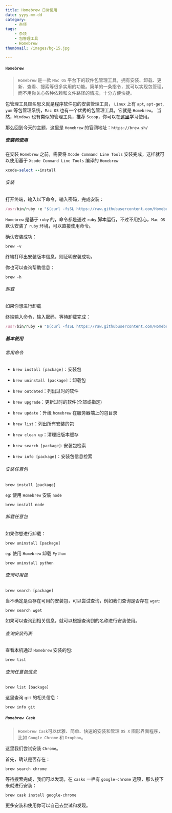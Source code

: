 ```yaml
---
title: Homebrew 日常使用
date: yyyy-mm-dd
category:
    - 杂项
tags:
    - 杂项
    - 包管理工具
    - Homebrew
thumbnail: /images/bg-15.jpg

---
```


#### `Homebrew`

> `Homebrew` 是一款 `Mac OS` 平台下的软件包管理工具，拥有安装、卸载、更新、查看、搜索等很多实用的功能。简单的一条指令，就可以实现包管理，而不用你关心各种依赖和文件路径的情况，十分方便快捷。

<!-- more -->

包管理工具顾名思义就是程序软件包的安装管理工具， `Linux` 上有 `apt`, `apt-get`, `yum` 等包管理系统，`Mac OS` 也有一个优秀的包管理工具，它就是 `Homebrew`。 当然，`Windows` 也有类似的管理工具，推荐 `Scoop`，你可以在[这里](https://scoop.sh/)学习使用。

那么回到今天的主题，这里是 `Homebrew` 的官网地址：`https://brew.sh/`

##### 安装和使用

在安装 `Homebrew` 之前，需要将 `Xcode Command Line Tools` 安装完成，这样就可以使用基于 `Xcode Command Line Tools` 编译的 `Homebrew`

```ruby
xcode-select --install
```

###### 安装

打开终端，输入以下命令，输入密码，完成安装：

```ruby
/usr/bin/ruby -e "$(curl -fsSL https://raw.githubusercontent.com/Homebrew/install/master/install)"
```

`Homebrew` 是基于 `ruby` 的，命令都是通过 `ruby` 脚本运行，不过不用担心，`Mac OS` 默认安装了 `ruby` 环境，可以直接使用命令。

确认安装成功：

```shell
brew -v
```

终端打印出安装版本信息，则证明安装成功。

你也可以查询帮助信息：

```shell
brew -h
```

###### 卸载

如果你想进行卸载

终端输入命令，输入密码，等待卸载完成：

```ruby
/usr/bin/ruby -e "$(curl -fsSL https://raw.githubusercontent.com/Homebrew/install/master/uninstall)"
```

##### 基本使用

###### 常用命令

- `brew install [package]`：安装包

- `brew uninstall [package]`：卸载包

- `brew outdated`：列出过时的软件

- `brew upgrade`：更新过时的软件(全部或指定)

- `brew update`：升级 `homebrew` 在服务器端上的包目录

- `brew list`：列出所有安装的包

- `brew clean up`：清理旧版本缓存

- `brew search [package]`: 安装包检索

- `brew info [package]`：安装包信息检索

###### 安装任意包

```shell
brew install [package]
```

`eg`: 使用 `Homebrew` 安装 `node`

```shell
brew install node
```

###### 卸载任意包

如果你想进行卸载：

```shell
brew uninstall [package]
```

`eg`: 使用 `Homebrew` 卸载 `Python`

```shell
brew uninstall python
```

###### 查询可用包

```shell 
brew search [package]
```

当不确定是否存在可用的安装包，可以尝试查询，例如我们查询是否存在 `wget`:

```shell
brew search wget
```

如果可以查询到相关信息，就可以根据查询到的名称进行安装使用。

###### 查询安装列表

查看本机通过 `Homebrew` 安装的包:

```shell
brew list
```

###### 查询任意包信息

```shell
brew list [backage]
```

这里查询 `git` 的相关信息：

```shell
brew info git
```

##### `Homebrew Cask`

> `Homebrew Cask`可以优雅、简单、快速的安装和管理 `OS X` 图形界面程序，比如 `Google Chrome` 和 `Dropbox`。

这里我们尝试安装 `Chrome`。

首先，确认是否存在：

```shell
brew search chrome
```

等待搜索完成，我们可以发现，在 `casks` 一栏有 `google-chrome` 选项，那么接下来就进行安装：

```shell
brew cask install google-chrome
```

更多安装和使用你可以自己去尝试和发现。
